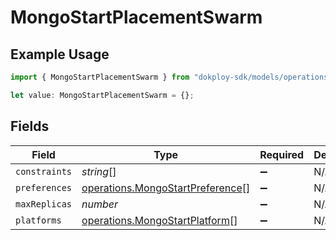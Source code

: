 # MongoStartPlacementSwarm

## Example Usage

```typescript
import { MongoStartPlacementSwarm } from "dokploy-sdk/models/operations";

let value: MongoStartPlacementSwarm = {};
```

## Fields

| Field                                                                                | Type                                                                                 | Required                                                                             | Description                                                                          |
| ------------------------------------------------------------------------------------ | ------------------------------------------------------------------------------------ | ------------------------------------------------------------------------------------ | ------------------------------------------------------------------------------------ |
| `constraints`                                                                        | *string*[]                                                                           | :heavy_minus_sign:                                                                   | N/A                                                                                  |
| `preferences`                                                                        | [operations.MongoStartPreference](../../models/operations/mongostartpreference.md)[] | :heavy_minus_sign:                                                                   | N/A                                                                                  |
| `maxReplicas`                                                                        | *number*                                                                             | :heavy_minus_sign:                                                                   | N/A                                                                                  |
| `platforms`                                                                          | [operations.MongoStartPlatform](../../models/operations/mongostartplatform.md)[]     | :heavy_minus_sign:                                                                   | N/A                                                                                  |